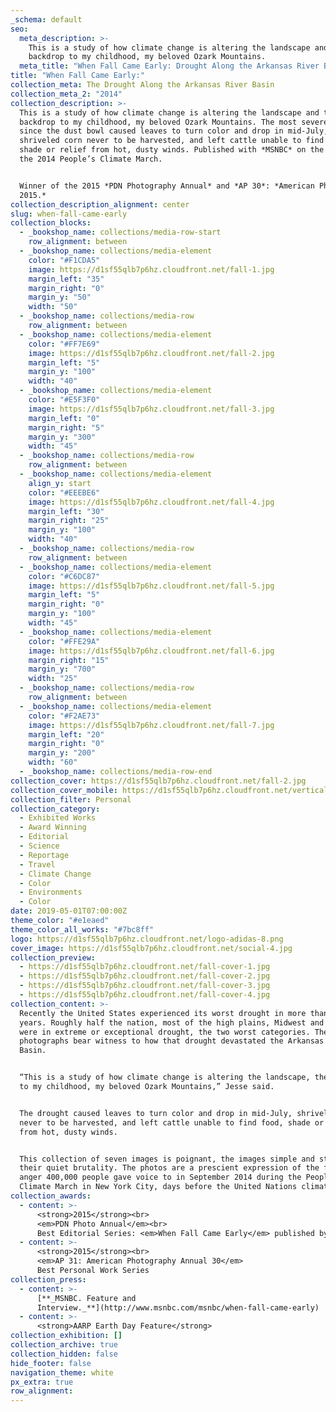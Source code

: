 ```yaml
---
_schema: default
seo:
  meta_description: >-
    This is a study of how climate change is altering the landscape and the
    backdrop to my childhood, my beloved Ozark Mountains.
  meta_title: "When Fall Came Early: Drought Along the Arkansas River Basin"
title: "When Fall Came Early:"
collection_meta: The Drought Along the Arkansas River Basin
collection_meta_2: "2014"
collection_description: >-
  This is a study of how climate change is altering the landscape and the
  backdrop to my childhood, my beloved Ozark Mountains. The most severe drought
  since the dust bowl caused leaves to turn color and drop in mid-July,
  shriveled corn never to be harvested, and left cattle unable to find food,
  shade or relief from hot, dusty winds. Published with *MSNBC* on the eve of
  the 2014 People’s Climate March.


  Winner of the 2015 *PDN Photography Annual* and *AP 30*: *American Photography
  2015.*
collection_description_alignment: center
slug: when-fall-came-early
collection_blocks:
  - _bookshop_name: collections/media-row-start
    row_alignment: between
  - _bookshop_name: collections/media-element
    color: "#F1CDA5"
    image: https://d1sf55qlb7p6hz.cloudfront.net/fall-1.jpg
    margin_left: "35"
    margin_right: "0"
    margin_y: "50"
    width: "50"
  - _bookshop_name: collections/media-row
    row_alignment: between
  - _bookshop_name: collections/media-element
    color: "#FF7E69"
    image: https://d1sf55qlb7p6hz.cloudfront.net/fall-2.jpg
    margin_left: "5"
    margin_y: "100"
    width: "40"
  - _bookshop_name: collections/media-element
    color: "#E5F3F0"
    image: https://d1sf55qlb7p6hz.cloudfront.net/fall-3.jpg
    margin_left: "0"
    margin_right: "5"
    margin_y: "300"
    width: "45"
  - _bookshop_name: collections/media-row
    row_alignment: between
  - _bookshop_name: collections/media-element
    align_y: start
    color: "#EEEBE6"
    image: https://d1sf55qlb7p6hz.cloudfront.net/fall-4.jpg
    margin_left: "30"
    margin_right: "25"
    margin_y: "100"
    width: "40"
  - _bookshop_name: collections/media-row
    row_alignment: between
  - _bookshop_name: collections/media-element
    color: "#C6DC87"
    image: https://d1sf55qlb7p6hz.cloudfront.net/fall-5.jpg
    margin_left: "5"
    margin_right: "0"
    margin_y: "100"
    width: "45"
  - _bookshop_name: collections/media-element
    color: "#FFE29A"
    image: https://d1sf55qlb7p6hz.cloudfront.net/fall-6.jpg
    margin_right: "15"
    margin_y: "700"
    width: "25"
  - _bookshop_name: collections/media-row
    row_alignment: between
  - _bookshop_name: collections/media-element
    color: "#F2AE73"
    image: https://d1sf55qlb7p6hz.cloudfront.net/fall-7.jpg
    margin_left: "20"
    margin_right: "0"
    margin_y: "200"
    width: "60"
  - _bookshop_name: collections/media-row-end
collection_cover: https://d1sf55qlb7p6hz.cloudfront.net/fall-2.jpg
collection_cover_mobile: https://d1sf55qlb7p6hz.cloudfront.net/verticalcovers-31.jpg
collection_filter: Personal
collection_category:
  - Exhibited Works
  - Award Winning
  - Editorial
  - Science
  - Reportage
  - Travel
  - Climate Change
  - Color
  - Environments
  - Color
date: 2019-05-01T07:00:00Z
theme_color: "#e1eaed"
theme_color_all_works: "#7bc8ff"
logo: https://d1sf55qlb7p6hz.cloudfront.net/logo-adidas-8.png
cover_image: https://d1sf55qlb7p6hz.cloudfront.net/social-4.jpg
collection_preview:
  - https://d1sf55qlb7p6hz.cloudfront.net/fall-cover-1.jpg
  - https://d1sf55qlb7p6hz.cloudfront.net/fall-cover-2.jpg
  - https://d1sf55qlb7p6hz.cloudfront.net/fall-cover-3.jpg
  - https://d1sf55qlb7p6hz.cloudfront.net/fall-cover-4.jpg
collection_content: >-
  Recently the United States experienced its worst drought in more than 50
  years. Roughly half the nation, most of the high plains, Midwest and South
  were in extreme or exceptional drought, the two worst categories. These
  photographs bear witness to how that drought devastated the Arkansas River
  Basin.


  “This is a study of how climate change is altering the landscape, the backdrop
  to my childhood, my beloved Ozark Mountains,” Jesse said.


  The drought caused leaves to turn color and drop in mid-July, shriveled corn
  never to be harvested, and left cattle unable to find food, shade or relief
  from hot, dusty winds.


  This collection of seven images is poignant, the images simple and stark in
  their quiet brutality. The photos are a prescient expression of the fear and
  anger 400,000 people gave voice to in September 2014 during the People’s
  Climate March in New York City, days before the United Nations climate summit.
collection_awards:
  - content: >-
      <strong>2015</strong><br>  
      <em>PDN Photo Annual</em><br> 
      Best Editorial Series: <em>When Fall Came Early</em> published by MSNBC
  - content: >-
      <strong>2015</strong><br> 
      <em>AP 31: American Photography Annual 30</em>  
      Best Personal Work Series
collection_press:
  - content: >-
      [**_MSNBC. Feature and
      Interview._**](http://www.msnbc.com/msnbc/when-fall-came-early)
  - content: >-
      <strong>AARP Earth Day Feature</strong>
collection_exhibition: []
collection_archive: true
collection_hidden: false
hide_footer: false
navigation_theme: white
px_extra: true
row_alignment:
---
```

